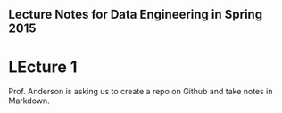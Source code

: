 ## Lecture Notes for Data Engineering in Spring 2015
# LEcture 1

Prof. Anderson is asking us to create a repo on Github and take notes in Markdown. 
